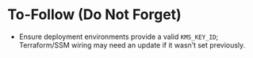 # To-Follow (Do Not Forget)

- Ensure deployment environments provide a valid `KMS_KEY_ID`; Terraform/SSM wiring may need an update if it wasn’t set previously.
